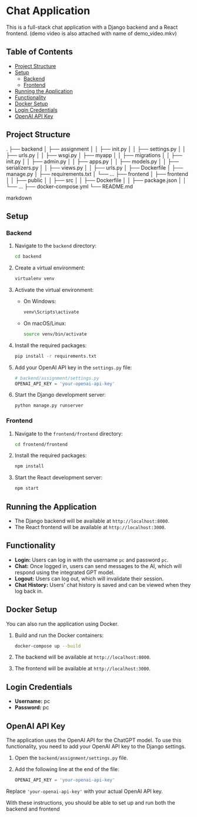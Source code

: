 # Chat Application 

This is a full-stack chat application with a Django backend and a React frontend.
(demo video is also attached with name of demo_video.mkv)

## Table of Contents

- [Project Structure](#project-structure)
- [Setup](#setup)
  - [Backend](#backend)
  - [Frontend](#frontend)
- [Running the Application](#running-the-application)
- [Functionality](#functionality)
- [Docker Setup](#docker-setup)
- [Login Credentials](#login-credentials)
- [OpenAI API Key](#openai-api-key)

## Project Structure

.
├── backend
│ ├── assignment
│ │ ├── init.py
│ │ ├── settings.py
│ │ ├── urls.py
│ │ ├── wsgi.py
│ ├── myapp
│ │ ├── migrations
│ │ ├── init.py
│ │ ├── admin.py
│ │ ├── apps.py
│ │ ├── models.py
│ │ ├── serializers.py
│ │ ├── views.py
│ │ ├── urls.py
│ ├── Dockerfile
│ ├── manage.py
│ ├── requirements.txt
│ └── ...
├── frontend
│ ├── frontend
│ │ ├── public
│ │ ├── src
│ │ ├── Dockerfile
│ │ ├── package.json
│ │ └── ...
├── docker-compose.yml
└── README.md

markdown


## Setup

### Backend

1. Navigate to the `backend` directory:

    ```bash
    cd backend
    ```

2. Create a virtual environment:

    ```bash
    virtualenv venv
    ```

3. Activate the virtual environment:

    - On Windows:

      ```bash
      venv\Scripts\activate
      ```

    - On macOS/Linux:

      ```bash
      source venv/bin/activate
      ```

4. Install the required packages:

    ```bash
    pip install -r requirements.txt
    ```

5. Add your OpenAI API key in the `settings.py` file:

    ```python
    # backend/assignment/settings.py
    OPENAI_API_KEY = 'your-openai-api-key'
    ```

6. Start the Django development server:

    ```bash
    python manage.py runserver
    ```

### Frontend

1. Navigate to the `frontend/frontend` directory:

    ```bash
    cd frontend/frontend
    ```

2. Install the required packages:

    ```bash
    npm install
    ```

3. Start the React development server:

    ```bash
    npm start
    ```

## Running the Application

- The Django backend will be available at `http://localhost:8000`.
- The React frontend will be available at `http://localhost:3000`.

## Functionality

- **Login:** Users can log in with the username `pc` and password `pc`.
- **Chat:** Once logged in, users can send messages to the AI, which will respond using the integrated GPT model.
- **Logout:** Users can log out, which will invalidate their session.
- **Chat History:** Users' chat history is saved and can be viewed when they log back in.

## Docker Setup

You can also run the application using Docker.

1. Build and run the Docker containers:

    ```bash
    docker-compose up --build
    ```

2. The backend will be available at `http://localhost:8000`.
3. The frontend will be available at `http://localhost:3000`.

## Login Credentials

- **Username:** pc
- **Password:** pc

## OpenAI API Key

The application uses the OpenAI API for the ChatGPT model. To use this functionality, you need to add your OpenAI API key to the Django settings.

1. Open the `backend/assignment/settings.py` file.
2. Add the following line at the end of the file:

    ```python
    OPENAI_API_KEY = 'your-openai-api-key'
    ```

Replace `'your-openai-api-key'` with your actual OpenAI API key.

With these instructions, you should be able to set up and run both the backend and frontend
